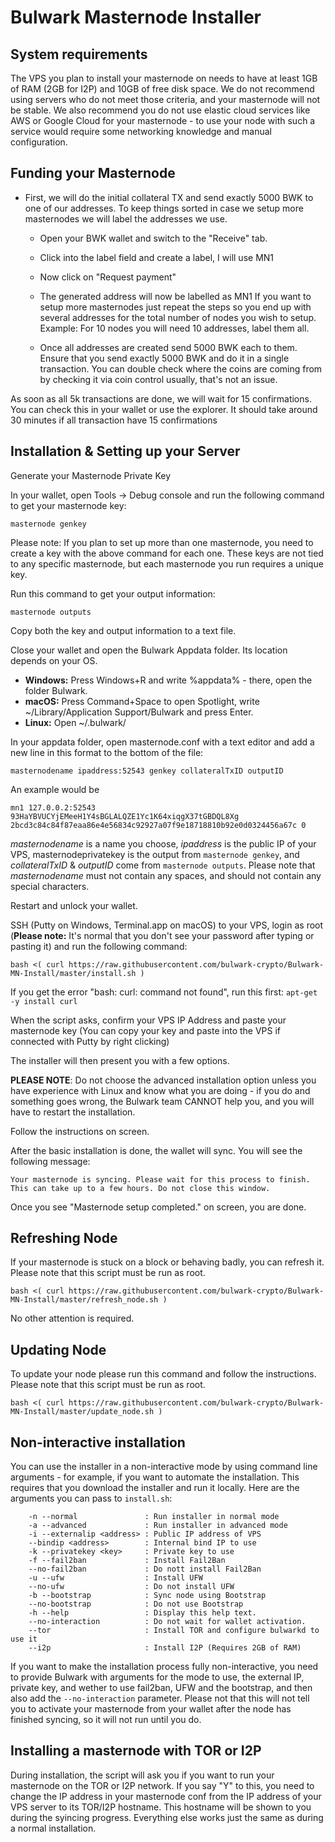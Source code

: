 # Bulwark Masternode Installer

## System requirements

The VPS you plan to install your masternode on needs to have at least 1GB of RAM (2GB for I2P) and 10GB of free disk space. We do not recommend using servers who do not meet those criteria, and your masternode will not be stable. We also recommend you do not use elastic cloud services like AWS or Google Cloud for your masternode - to use your node with such a service would require some networking knowledge and manual configuration.

## Funding your Masternode

- First, we will do the initial collateral TX and send exactly 5000 BWK to one of our addresses. To keep things sorted in case we setup more masternodes we will label the addresses we use.

  - Open your BWK wallet and switch to the "Receive" tab.

  - Click into the label field and create a label, I will use MN1

  - Now click on "Request payment"

  - The generated address will now be labelled as MN1 If you want to setup more masternodes just repeat the steps so you end up with several addresses for the total number of nodes you wish to setup. Example: For 10 nodes you will need 10 addresses, label them all.

  - Once all addresses are created send 5000 BWK each to them. Ensure that you send exactly 5000 BWK and do it in a single transaction. You can double check where the coins are coming from by checking it via coin control usually, that's not an issue.

As soon as all 5k transactions are done, we will wait for 15 confirmations. You can check this in your wallet or use the explorer. It should take around 30 minutes if all transaction have 15 confirmations

## Installation & Setting up your Server

Generate your Masternode Private Key

In your wallet, open Tools -> Debug console and run the following command to get your masternode key:

```text
masternode genkey
```

Please note: If you plan to set up more than one masternode, you need to create a key with the above command for each one. These keys are not tied to any specific masternode, but each masternode you run requires a unique key.

Run this command to get your output information:

```text
masternode outputs
```

Copy both the key and output information to a text file.

Close your wallet and open the Bulwark Appdata folder. Its location depends on your OS.

- **Windows:** Press Windows+R and write %appdata% - there, open the folder Bulwark.
- **macOS:** Press Command+Space to open Spotlight, write ~/Library/Application Support/Bulwark and press Enter.
- **Linux:** Open ~/.bulwark/

In your appdata folder, open masternode.conf with a text editor and add a new line in this format to the bottom of the file:

```text
masternodename ipaddress:52543 genkey collateralTxID outputID
```

An example would be

```text
mn1 127.0.0.2:52543 93HaYBVUCYjEMeeH1Y4sBGLALQZE1Yc1K64xiqgX37tGBDQL8Xg 2bcd3c84c84f87eaa86e4e56834c92927a07f9e18718810b92e0d0324456a67c 0
```

_masternodename_ is a name you choose, _ipaddress_ is the public IP of your VPS, masternodeprivatekey is the output from `masternode genkey`, and _collateralTxID_ & _outputID_ come from `masternode outputs`. Please note that _masternodename_ must not contain any spaces, and should not contain any special characters.

Restart and unlock your wallet.

SSH (Putty on Windows, Terminal.app on macOS) to your VPS, login as root (**Please note:** It's normal that you don't see your password after typing or pasting it) and run the following command:

```text
bash <( curl https://raw.githubusercontent.com/bulwark-crypto/Bulwark-MN-Install/master/install.sh )
```

If you get the error "bash: curl: command not found", run this first: `apt-get -y install curl`

When the script asks, confirm your VPS IP Address and paste your masternode key (You can copy your key and paste into the VPS if connected with Putty by right clicking)

The installer will then present you with a few options.

**PLEASE NOTE**: Do not choose the advanced installation option unless you have experience with Linux and know what you are doing - if you do and something goes wrong, the Bulwark team CANNOT help you, and you will have to restart the installation.

Follow the instructions on screen.

After the basic installation is done, the wallet will sync. You will see the following message:

```text
Your masternode is syncing. Please wait for this process to finish.
This can take up to a few hours. Do not close this window.
```

Once you see "Masternode setup completed." on screen, you are done.

## Refreshing Node

If your masternode is stuck on a block or behaving badly, you can refresh it.
Please note that this script must be run as root.

```text
bash <( curl https://raw.githubusercontent.com/bulwark-crypto/Bulwark-MN-Install/master/refresh_node.sh )
```

No other attention is required.

## Updating Node

To update your node please run this command and follow the instructions.
Please note that this script must be run as root.

```text
bash <( curl https://raw.githubusercontent.com/bulwark-crypto/Bulwark-MN-Install/master/update_node.sh )
```

## Non-interactive installation

You can use the installer in a non-interactive mode by using command line arguments - for example, if you want to automate the installation. This requires that you download the installer and run it locally. Here are the arguments you can pass to `install.sh`:

```text
    -n --normal               : Run installer in normal mode
    -a --advanced             : Run installer in advanced mode
    -i --externalip <address> : Public IP address of VPS
    --bindip <address>        : Internal bind IP to use
    -k --privatekey <key>     : Private key to use
    -f --fail2ban             : Install Fail2Ban
    --no-fail2ban             : Do nott install Fail2Ban
    -u --ufw                  : Install UFW
    --no-ufw                  : Do not install UFW
    -b --bootstrap            : Sync node using Bootstrap
    --no-bootstrap            : Do not use Bootstrap
    -h --help                 : Display this help text.
    --no-interaction          : Do not wait for wallet activation.
    --tor                     : Install TOR and configure bulwarkd to use it
    --i2p                     : Install I2P (Requires 2GB of RAM)
```

If you want to make the installation process fully non-interactive, you need to provide Bulwark with arguments for the mode to use, the external IP, private key, and wether to use fail2ban, UFW and the bootstrap, and then also add the `--no-interaction` parameter. Please not that this will not tell you to activate your masternode from your wallet after the node has finished syncing, so it will not run until you do.

## Installing a masternode with TOR or I2P

During installation, the script will ask you if you want to run your masternode on the TOR or I2P network. If you say "Y" to this, you need to change the IP address in your masternode conf from the IP address of your VPS server to its TOR/I2P hostname. This hostname will be shown to you during the syincing progress. Everything else works just the same as during a normal installation.
